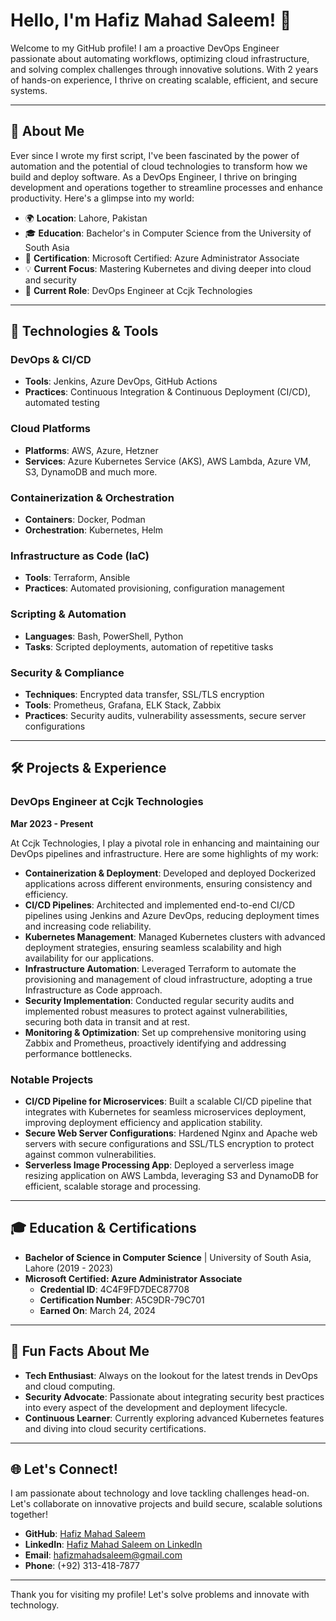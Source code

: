 # Hello, I'm Hafiz Mahad Saleem! 👋

Welcome to my GitHub profile! I am a proactive DevOps Engineer passionate about automating workflows, optimizing cloud infrastructure, and solving complex challenges through innovative solutions. With 2 years of hands-on experience, I thrive on creating scalable, efficient, and secure systems.

---

## 🚀 About Me

Ever since I wrote my first script, I've been fascinated by the power of automation and the potential of cloud technologies to transform how we build and deploy software. As a DevOps Engineer, I thrive on bringing development and operations together to streamline processes and enhance productivity. Here's a glimpse into my world:

- 🌍 **Location**: Lahore, Pakistan
- 🎓 **Education**: Bachelor's in Computer Science from the University of South Asia
- 📜 **Certification**: Microsoft Certified: Azure Administrator Associate
- 💡 **Current Focus**: Mastering Kubernetes and diving deeper into cloud and security
- 💼 **Current Role**: DevOps Engineer at Ccjk Technologies


---

## 🔧 Technologies & Tools

### DevOps & CI/CD
- **Tools**: Jenkins, Azure DevOps, GitHub Actions
- **Practices**: Continuous Integration & Continuous Deployment (CI/CD), automated testing

### Cloud Platforms
- **Platforms**: AWS, Azure, Hetzner
- **Services**: Azure Kubernetes Service (AKS), AWS Lambda, Azure VM, S3, DynamoDB and much more.

### Containerization & Orchestration
- **Containers**: Docker, Podman
- **Orchestration**: Kubernetes, Helm

### Infrastructure as Code (IaC)
- **Tools**: Terraform, Ansible
- **Practices**: Automated provisioning, configuration management

### Scripting & Automation
- **Languages**: Bash, PowerShell, Python
- **Tasks**: Scripted deployments, automation of repetitive tasks

### Security & Compliance
- **Techniques**: Encrypted data transfer, SSL/TLS encryption
- **Tools**: Prometheus, Grafana, ELK Stack, Zabbix
- **Practices**: Security audits, vulnerability assessments, secure server configurations

---

## 🛠️ Projects & Experience

### DevOps Engineer at Ccjk Technologies
**Mar 2023 - Present**

At Ccjk Technologies, I play a pivotal role in enhancing and maintaining our DevOps pipelines and infrastructure. Here are some highlights of my work:

- **Containerization & Deployment**: Developed and deployed Dockerized applications across different environments, ensuring consistency and efficiency.
- **CI/CD Pipelines**: Architected and implemented end-to-end CI/CD pipelines using Jenkins and Azure DevOps, reducing deployment times and increasing code reliability.
- **Kubernetes Management**: Managed Kubernetes clusters with advanced deployment strategies, ensuring seamless scalability and high availability for our applications.
- **Infrastructure Automation**: Leveraged Terraform to automate the provisioning and management of cloud infrastructure, adopting a true Infrastructure as Code approach.
- **Security Implementation**: Conducted regular security audits and implemented robust measures to protect against vulnerabilities, securing both data in transit and at rest.
- **Monitoring & Optimization**: Set up comprehensive monitoring using Zabbix and Prometheus, proactively identifying and addressing performance bottlenecks.

### Notable Projects

- **CI/CD Pipeline for Microservices**: Built a scalable CI/CD pipeline that integrates with Kubernetes for seamless microservices deployment, improving deployment efficiency and application stability.
- **Secure Web Server Configurations**: Hardened Nginx and Apache web servers with secure configurations and SSL/TLS encryption to protect against common vulnerabilities.
- **Serverless Image Processing App**: Deployed a serverless image resizing application on AWS Lambda, leveraging S3 and DynamoDB for efficient, scalable storage and processing.

---

## 🎓 Education & Certifications

- **Bachelor of Science in Computer Science** | University of South Asia, Lahore (2019 - 2023)
- **Microsoft Certified: Azure Administrator Associate**
  - **Credential ID**: 4C4F9FD7DEC87708
  - **Certification Number**: A5C9DR-79C701
  - **Earned On**: March 24, 2024

---

## 🌟 Fun Facts About Me

- **Tech Enthusiast**: Always on the lookout for the latest trends in DevOps and cloud computing.
- **Security Advocate**: Passionate about integrating security best practices into every aspect of the development and deployment lifecycle.
- **Continuous Learner**: Currently exploring advanced Kubernetes features and diving into cloud security certifications.

---

## 🌐 Let's Connect!

I am passionate about technology and love tackling challenges head-on. Let's collaborate on innovative projects and build secure, scalable solutions together!

- **GitHub**: [Hafiz Mahad Saleem](https://github.com/hafizmahadsaleem)
- **LinkedIn**: [Hafiz Mahad Saleem on LinkedIn](https://www.linkedin.com/in/hafizmahad)
- **Email**: [hafizmahadsaleem@gmail.com](mailto:hafizmahadsaleem@gmail.com)
- **Phone**: (+92) 313-418-7877

---

Thank you for visiting my profile! Let's solve problems and innovate with technology.
